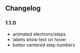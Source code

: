 ## Changelog

### 1.1.0
- animated electrons/steps
- labels show text on hover
- better centered step numbers
